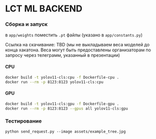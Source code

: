 # LCT ML BACKEND

### Сборка и запуск

в `app/weights` поместить `.pt` файлы (указано в `app/constants.py`)

Ссылка на скачивание: TBD (мы не выкладываем веса моделей до конца хакатона. Веса могут быть предоставлены организаторам по запросу через телеграмм, указанный в презентации)

#### CPU

```bash
docker build -t yolov11-cls:cpu -f Dockerfile-cpu .
docker run --rm -p 8123:8123 yolov11-cls:cpu
```


#### GPU

```bash
docker build -t yolov11-cls:gpu -f Dockerfile-gpu .
docker run --rm -p 8123:8123 --gpus all yolov11-cls:gpu
```


### Тестирование

`python send_request.py --image assets/example_tree.jpg`
